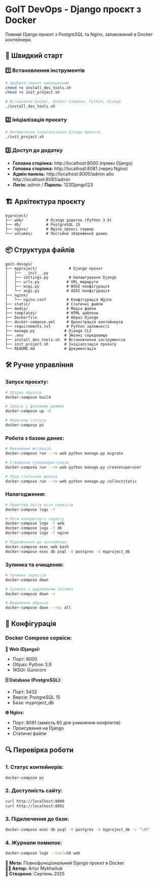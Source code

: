 # GoIT DevOps - Django проєкт з Docker

Повний Django проєкт з PostgreSQL та Nginx, запакований в Docker контейнери.

## 🚀 Швидкий старт

### 1️⃣ Встановлення інструментів

```bash
# Зробити скрипт виконуваним
chmod +x install_dev_tools.sh
chmod +x init_project.sh

# Встановити Docker, Docker Compose, Python, Django
./install_dev_tools.sh
```

### 2️⃣ Ініціалізація проєкту

```bash
# Автоматична ініціалізація Django проєкту
./init_project.sh
```

### 3️⃣ Доступ до додатку

- **Головна сторінка:** http://localhost:8000 (прямо Django)
- **Головна сторінка:** http://localhost:8081 (через Nginx)
- **Адмін панель:** http://localhost:8000/admin або http://localhost:8081/admin
- **Логін:** admin / **Пароль:** 123Django123

## 🏗️ Архітектура проєкту

```
myproject/
├── web/          # Django додаток (Python 3.9)
├── db/           # PostgreSQL 15
├── nginx/        # Nginx проксі сервер
└── volumes/      # Постійне збереження даних
```

## 📦 Структура файлів

```
goit-devops/
├── myproject/              # Django проєкт
│   ├── __init__.py
│   ├── settings.py         # Налаштування Django
│   ├── urls.py            # URL маршрути
│   ├── wsgi.py            # WSGI конфігурація
│   └── asgi.py            # ASGI конфігурація
├── nginx/
│   └── nginx.conf         # Конфігурація Nginx
├── static/                # Статичні файли
├── media/                 # Медіа файли
├── templates/             # HTML шаблони
├── Dockerfile             # Образ Django
├── docker-compose.yml     # Оркестрація контейнерів
├── requirements.txt       # Python залежності
├── manage.py             # Django CLI
├── .env                  # Змінні середовища
├── install_dev_tools.sh  # Встановлення інструментів
├── init_project.sh       # Ініціалізація проєкту
└── README.md             # Документація
```

## 🛠️ Ручне управління

### Запуск проєкту:

```bash
# Збірка образів
docker-compose build

# Запуск у фоновому режимі
docker-compose up -d

# Перегляд статусу
docker-compose ps
```

### Робота з базою даних:

```bash
# Виконання міграцій
docker-compose run --rm web python manage.py migrate

# Створення суперкористувача
docker-compose run --rm web python manage.py createsuperuser

# Збір статичних файлів
docker-compose run --rm web python manage.py collectstatic
```

### Налагодження:

```bash
# Перегляд логів всіх сервісів
docker-compose logs -f

# Логи конкретного сервісу
docker-compose logs -f web
docker-compose logs -f db
docker-compose logs -f nginx

# Підключення до контейнера
docker-compose exec web bash
docker-compose exec db psql -U postgres -d myproject_db
```

### Зупинка та очищення:

```bash
# Зупинка сервісів
docker-compose down

# Зупинка з видаленням volumes
docker-compose down -v

# Видалення образів
docker-compose down --rmi all
```

## 🔧 Конфігурація

### Docker Compose сервіси:

**📱 Web (Django):**

- Порт: 8000
- Образ: Python 3.9
- WSGI: Gunicorn

**🗄️ Database (PostgreSQL):**

- Порт: 5432
- Версія: PostgreSQL 15
- База: myproject_db

**🌐 Nginx:**

- Порт: 8081 (замість 80 для уникнення конфліктів)
- Проксування на Django
- Статичні файли

## 🔍 Перевірка роботи

### 1. Статус контейнерів:

```bash
docker-compose ps
```

### 2. Доступність сайту:

```bash
curl http://localhost:8000
curl http://localhost:8081
```

### 3. Підключення до бази:

```bash
docker-compose exec db psql -U postgres -d myproject_db -c "\dt"
```

### 4. Журнали помилок:

```bash
docker-compose logs --tail=50 web
```

**🎯 Мета:** Повнофункціональний Django проєкт в Docker  
**👨‍💻 Автор:** Artur Mykhailiuk  
**📅 Створено:** Серпень 2025
